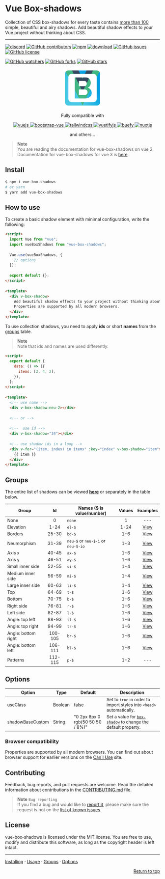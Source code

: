# Vue Box-shadows

Collection of CSS box-shadows for every taste contains [more than 100](#groups) simple, beautiful and airy shadows. Add beautiful shadow effects to your Vue project without thinking about CSS.

---

[![discord][discord-img]][discord]
[![GitHub contributors][contributors-img]][contributors]
[![npm][npm-img]][npm]
[![download][download-img]][download]
[![GitHub issues][issues-img]][issues]
[![GitHub license][license-img]][license]

[![GitHub watchers](https://img.shields.io/github/watchers/andrejsharapov/vue-box-shadows?style=social)][watchers]
[![GitHub forks](https://img.shields.io/github/forks/andrejsharapov/vue-box-shadows.svg?style=social&)][forks]
[![GitHub stars](https://img.shields.io/github/stars/andrejsharapov/vue-box-shadows.svg?style=social)][stars]

<p align="center">
<img alt="vue-box-shadows" width="128" height="128" src="https://raw.githubusercontent.com/andrejsharapov/vue-box-shadows/master/src/logo.png">
</p>

<p align="center">
Fully compatible with
</p>

<p align="center">
  <a target="_blank" title="" href="https://github.com/vuejs/vue-cli">
    <img width="65" alt="vuejs" src="https://cli.vuejs.org/favicon.png">
  </a>
  <a target="_blank" title="" href="https://github.com/bootstrap-vue/bootstrap-vue">
    <img width="75" alt="bootstrap-vue" src="https://getbootstrap.com/docs/5.0/assets/brand/bootstrap-logo.svg">
  </a>
  <a target="_blank" title="" href="https://github.com/tailwindlabs/tailwindcss">
    <img width="90" alt="tailwindcss" src="https://tailwindcss.com/_next/static/media/tailwindcss-mark.79614a5f61617ba49a0891494521226b.svg">
  </a>
  <a target="_blank" title="" href="https://github.com/vuetifyjs/vuetify">
    <img width="75" alt="vuetifyjs" src="https://cdn.vuetifyjs.com/images/logos/logo.svg">
  </a>
  <a target="_blank" title="" href="https://github.com/buefy/buefy">
    <img height="60" alt="buefy" src="https://buefy.org/static/img/buefy.1d65c18.png">
  </a>
  <a target="_blank" title="" href="https://github.com/nuxt/nuxt.js">
    <img height="75" alt="nuxtjs" src="https://nuxtjs.org/design-kit/colored-logo.svg">
  </a>
</p>

<p align="center">
  and others...
</p>

> **Note**  
> You are reading the documentation for vue-box-shadows on vue 2.  
> Documentation for vue-box-shadows for vue 3 is [here](https://github.com/andrejsharapov/vue3-box-shadows).

## Install

```bash
$ npm i vue-box-shadows
# or yarn
$ yarn add vue-box-shadows
```

## How to use

To create a basic shadow element with minimal configuration, write the following:

```html
<script>
  import Vue from "vue";
  import vueBoxShadows from "vue-box-shadows";

  Vue.use(vueBoxShadows, {
    // options
  });

  export default {};
</script>

<template>
  <div v-box-shadow>
    Add beautiful shadow effects to your project without thinking about CSS.
    Properties are supported by all modern browsers.
  </div>
</template>
```

To use collection shadows, you need to apply **ids** or short **names** from the [groups](#groups) table.

> **Note**  
> Note that ids and names are used differently:

```html
<script>
  export default {
    data: () => ({
      items: [2, 4, 2],
    }),
  };
</script>

<template>
  <!-- use name -->
  <div v-box-shadow:neu-2></div>

  <!-- or -->

  <!--  use id -->
  <div v-box-shadow="34"></div>

  <!-- use shadow ids in a loop -->
  <div v-for="(item, index) in items" :key="index" v-box-shadow="item">
    {{ item }}
  </div>
</template>
```

## Groups

The entire list of shadows can be viewed **[here][1.0.4]** or separately in the table below.

| Group               |   Id    | Names ($ is value/number)          | Values |    Examples    |
| ------------------- | :-----: | ---------------------------------- | :----: | :------------: |
| None                |    0    | `none`                             |   1    |      ---       |
| Elevation           |  1-24   | `el-$`                             |  1-24  | [View][ex-el]  |
| Borders             |  25-30  | `bd-$`                             |  1-6   | [View][ex-bd]  |
| Neumorphism         |  31-39  | `neu-$` or `neu-$-i` or `neu-$-io` |  1-3   | [View][ex-neu] |
| Axis x              |  40-45  | `ax-$`                             |  1-6   | [View][ex-ax]  |
| Axis y              |  46-51  | `ay-$`                             |  1-6   | [View][ex-ay]  |
| Small inner side    |  52-55  | `si-$`                             |  1-4   | [View][ex-si]  |
| Medium inner side   |  56-59  | `mi-$`                             |  1-4   | [View][ex-mi]  |
| Large inner side    |  60-63  | `li-$`                             |  1-4   | [View][ex-li]  |
| Top                 |  64-69  | `t-$`                              |  1-6   |  [View][ex-t]  |
| Bottom              |  70-75  | `b-$`                              |  1-6   |  [View][ex-b]  |
| Right side          |  76-81  | `r-$`                              |  1-6   |  [View][ex-r]  |
| Left side           |  82-87  | `l-$`                              |  1-6   |  [View][ex-l]  |
| Angle: top left     |  88-93  | `tl-$`                             |  1-6   | [View][ex-tl]  |
| Angle: top right    |  94-99  | `tr-$`                             |  1-6   | [View][ex-tr]  |
| Angle: bottom right | 100-105 | `br-$`                             |  1-6   | [View][ex-br]  |
| Angle: bottom left  | 106-111 | `bl-$`                             |  1-6   | [View][ex-bl]  |
| Patterns            | 112-115 | `p-$`                              |  1-2   |      ---       |

## Options

| Option           | Type    | Default                          | Description                                                          |
| ---------------- | ------- | -------------------------------- | -------------------------------------------------------------------- |
| useClass         | Boolean | false                            | Set to `true` in order to import styles into `<head>` automatically. |
| shadowBaseCustom | String  | "0 2px 8px 0 rgb(50 50 50 / 8%)" | Set a value for [`box-shadow`][docs] to change the default property. |

### Browser compatibility

Properties are supported by all modern browsers. You can find out about browser support for earlier versions on the [Can I Use][caniuse] site.

## Contributing

Feedback, bug reports, and pull requests are welcome. Read the detailed information about contributions in the [CONTRIBUTING.md][contributing] file.

> **Note** `Bug reporting`  
> If you find a bug and would like to [report it][bug-report], please make sure the request is not on the [list of known issues][bugs].

## License

vue-box-shadows is licensed under the MIT license. You are free to use, modify and distribute this software, as long as the copyright header is left intact.

---

[Installing](#install) · [Usage](#how-to-use) · [Groups](#groups) · [Options](#options)

<p align="right">
<a href="#vue-box-shadows">Return to top</a>
</p>

<!-- Repo -->

[1.0.4]: https://codesandbox.io/s/vue-box-shadows-1-0-4-mrjlvt
[docs]: https://developer.mozilla.org/en-US/docs/Web/CSS/box-shadow
[bugs]: https://github.com/andrejsharapov/vue-box-shadows/issues?q=is%3Aissue+is%3Aopen+sort%3Aupdated-desc+label%3ABugfix
[bug-report]: https://github.com/andrejsharapov/vue-box-shadows/issues/new?labels=Bug+report&template=bug_report.md+

<!--  -->

[npm]: https://www.npmjs.com/package/vue-box-shadows
[npm-img]: https://img.shields.io/npm/v/vue-box-shadows?color=c53635

<!--  -->

[download]: https://npm-stat.com/charts.html?package=vue-box-shadows
[download-img]: https://img.shields.io/npm/dm/vue-box-shadows.svg

<!--  -->

[license]: https://github.com/andrejsharapov/vue-box-shadows/blob/master/LICENSE
[license-img]: https://img.shields.io/github/license/andrejsharapov/vue-box-shadows.svg

<!--  -->

[issues]: https://github.com/andrejsharapov/vue-box-shadows/issues/
[issues-img]: https://img.shields.io/github/issues/andrejsharapov/vue-box-shadows.svg

<!--  -->

[contributing]: https://github.com/andrejsharapov/vue-box-shadows/blob/master/CONTRIBUTING.md
[contributors]: https://github.com/andrejsharapov/vue-box-shadows/graphs/contributors/
[contributors-img]: https://img.shields.io/github/contributors/andrejsharapov/vue-box-shadows?color=fd7e17

<!--  -->

[discord]: https://discord.gg/XtT4Hdf3
[discord-img]: https://img.shields.io/badge/discord-channel-5865f2.svg

<!-- GitHub buttons -->

[watchers]: https://github.com/andrejsharapov/vue-box-shadows/watchers/
[forks]: https://github.com/andrejsharapov/vue-box-shadows/network/
[stars]: https://github.com/andrejsharapov/vue-box-shadows/stargazers/

<!--Examples  -->

[ex-el]: https://codesandbox.io/s/v-b-s-1-0-4-elevation-w22j9h?file=/src/App.vue
[ex-bd]: https://codesandbox.io/s/v-b-s-1-0-4-bd-merco1?file=/src/App.vue
[ex-neu]: https://codesandbox.io/s/v-b-s-1-0-4-neumorphism-0pnb12?file=/src/App.vu
[ex-ax]: https://codesandbox.io/s/v-b-s-1-0-4-axis-x-msdqlx?file=/src/App.vue
[ex-ay]: https://codesandbox.io/s/v-b-s-1-0-4-axis-y-nzd9gm?file=/src/App.vue
[ex-si]: https://codesandbox.io/s/v-b-s-1-0-4-si-rppl4t?file=/src/App.vue
[ex-mi]: https://codesandbox.io/s/v-b-s-1-0-4-mi-pcisfe?file=/src/App.vue
[ex-li]: https://codesandbox.io/s/v-b-s-1-0-4-li-yu3hf1?file=/src/App.vue
[ex-t]: https://codesandbox.io/s/v-b-s-1-0-4-top-wezz49?file=/src/App.vue
[ex-b]: https://codesandbox.io/s/v-b-s-1-0-4-bottom-t7fjxr?file=/src/App.vue
[ex-r]: https://codesandbox.io/s/v-b-s-1-0-4-right-vjc7f1?file=/src/App.vue
[ex-l]: https://codesandbox.io/s/v-b-s-1-0-4-left-jz580s?file=/src/App.vue
[ex-tl]: https://codesandbox.io/s/v-b-s-1-0-4-tl-ir0icl?file=/src/App.vue
[ex-tr]: https://codesandbox.io/s/v-b-s-1-0-4-tr-mvskqv?file=/src/App.vue
[ex-br]: https://codesandbox.io/s/v-b-s-1-0-4-br-ktwumh?file=/src/App.vue
[ex-bl]: https://codesandbox.io/s/v-b-s-1-0-4-bl-g231ml?file=/src/App.vue

<!-- Other -->

[caniuse]: https://caniuse.com/?search=box-shadow
